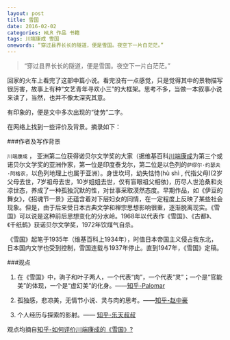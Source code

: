 ```yaml
---
layout: post
title: 雪国
date: 2016-02-02
categories: WLR 作品 书籍
tags: 川端康成 雪国
onewords: “穿过县界长长的隧道，便是雪国。夜空下一片白茫茫。”
---
```

> “穿过县界长长的隧道，便是雪国。夜空下一片白茫茫。”

回家的火车上看完了这部中篇小说。看完没有一点感觉，只是觉得其中的景物描写很厉害，故事上有种“文艺青年寻欢小三”的大框架。思考不多，当做一本叙事小说来读了，当然，也并不像太深究其意。

有印象的，便是文中多次出现的“徒劳”二字。

在网络上找到一些评价及背景。摘录如下：

###作者及写作背景

`川端康成` ， 亚洲第二位获得诺贝尔文学奖的大家（据维基百科[川端康成](https://zh.wikipedia.org/wiki/%E5%B7%9D%E7%AB%AF%E5%BA%B7%E6%88%90)为第三个或诺贝尔文学奖的亚洲作家，第一位是印度泰戈尔，第二位是以色列的`萨缪尔·约瑟夫·阿格农`，以色列地理上也属于亚洲）。身世坎坷，幼失怙恃(hù shì , 代指父母)(2岁父母去世，7岁祖母去世，10岁姐姐去世，仅有盲眼祖父相依)，历尽人世沧桑和炎凉世态，养成了一种孤独沉默的性，对世事采取漠然态度。早期作品，如《伊豆的舞女》，《招魂节一景》还蕴含着对下层妇女的同情，在一定程度上反映了某些社会现象。但是，由于后来受日本古典文学和禅宗思想影响很重，逐渐脱离现实。《雪国》可以说是这种前后思想变化的分水岭。1968年以代表作《雪国》、《古都》、《千纸鹤》获诺贝尔文学奖，1972年饮煤气自杀。

《雪国》起笔于1935年（维基百科上1934年），时值日本帝国主义侵占我东北，日本国内文学也受到控制，雪国连载与1937年停止。直到1947年，《雪国》定稿。

###观点

1. 在《雪国》中，驹子和叶子两人，一个代表“肉”，一个代表“灵”；一个是“官能美”的体现，一个是“虚幻美”的化身。——[知乎-Palomar](https://www.zhihu.com/question/22181420/answer/38990060)

2. 孤独感，悲凉美，无情节小说、灵与肉的思考。——[知乎-赵中豪](https://www.zhihu.com/question/22181420/answer/35558328)

3. 个人经历与探索的影射。—— [知乎-乐天叔叔](https://www.zhihu.com/question/22181420/answer/39597956)

观点均摘自[知乎-如何评价川端康成的《雪国》?](https://www.zhihu.com/question/22181420)

